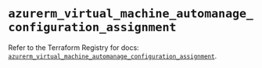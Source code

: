 # `azurerm_virtual_machine_automanage_configuration_assignment`

Refer to the Terraform Registry for docs: [`azurerm_virtual_machine_automanage_configuration_assignment`](https://registry.terraform.io/providers/hashicorp/azurerm/4.9.0/docs/resources/virtual_machine_automanage_configuration_assignment).
